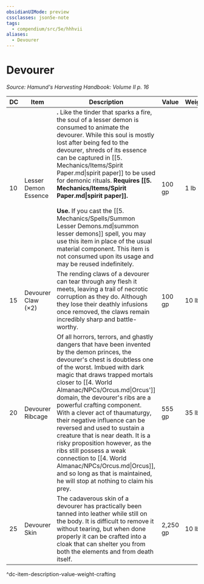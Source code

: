 ```yaml
---
obsidianUIMode: preview
cssclasses: json5e-note
tags:
  - compendium/src/5e/hhhvii
aliases:
  - Devourer
---
```

# Devourer
*Source: Hamund's Harvesting Handbook: Volume II p. 16* 

| DC | Item | Description | Value | Weight | Crafting |
|----|------|-------------|-------|--------|----------|
| 10 | Lesser Demon Essence | **.** Like the tinder that sparks a fire, the soul of a lesser demon is consumed to animate the devourer. While this soul is mostly lost after being fed to the devourer, shreds of its essence can be captured in [[5. Mechanics/Items/Spirit Paper.md\|spirit paper]] to be used for demonic rituals. **Requires [[5. Mechanics/Items/Spirit Paper.md\|spirit paper]].**<br /><br />**Use.** If you cast the [[5. Mechanics/Spells/Summon Lesser Demons.md\|summon lesser demons]] spell, you may use this item in place of the usual material component. This item is not consumed upon its usage and may be reused indefinitely. | 100 gp | 1 lb | — |
| 15 | Devourer Claw (×2) | The rending claws of a devourer can tear through any flesh it meets, leaving a trail of necrotic corruption as they do. Although they lose their deathly infusions once removed, the claws remain incredibly sharp and battle-worthy. | 100 gp | 10 lb | Any +2 melee slashing weapon except whips |
| 20 | Devourer Ribcage | Of all horrors, terrors, and ghastly dangers that have been invented by the demon princes, the devourer's chest is doubtless one of the worst. Imbued with dark magic that draws trapped mortals closer to [[4. World Almanac/NPCs/Orcus.md\|Orcus']] domain, the devourer's ribs are a powerful crafting component. With a clever act of thaumaturgy, their negative influence can be reversed and used to sustain a creature that is near death. It is a risky proposition however, as the ribs still possess a weak connection to [[4. World Almanac/NPCs/Orcus.md\|Orcus]], and so long as that is maintained, he will stop at nothing to claim his prey. | 555 gp | 35 lb | [[5. Mechanics/Items/Breastplate Of The Boundary.md\|Breastplate of the Boundary]] |
| 25 | Devourer Skin | The cadaverous skin of a devourer has practically been tanned into leather while still on the body. It is difficult to remove it without tearing, but when done properly it can be crafted into a cloak that can shelter you from both the elements and from death itself. | 2,250 gp | 10 lb | [[5. Mechanics/Items/Necrotic Cloak.md\|Necrotic Cloak]] |
^dc-item-description-value-weight-crafting
